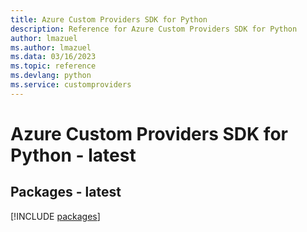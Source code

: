 ```yaml
---
title: Azure Custom Providers SDK for Python
description: Reference for Azure Custom Providers SDK for Python
author: lmazuel
ms.author: lmazuel
ms.data: 03/16/2023
ms.topic: reference
ms.devlang: python
ms.service: customproviders
---
```

# Azure Custom Providers SDK for Python - latest
## Packages - latest
[!INCLUDE [packages](custom-providers-index.md)]